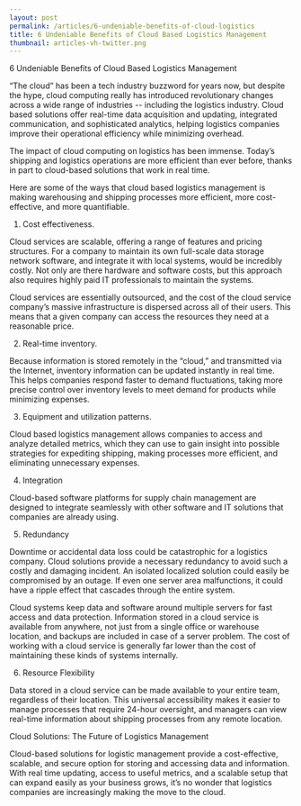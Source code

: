 ```yaml
---
layout: post
permalink: /articles/6-undeniable-benefits-of-cloud-logistics
title: 6 Undeniable Benefits of Cloud Based Logistics Management
thumbnail: articles-vh-twitter.png
---
```


6 Undeniable Benefits of Cloud Based Logistics Management

“The cloud” has been a tech industry buzzword for years now, but despite the hype, cloud computing really has introduced revolutionary changes across a wide range of industries -- including the logistics industry. Cloud based solutions offer real-time data acquisition and updating, integrated communication, and sophisticated analytics, helping logistics companies improve their operational efficiency while minimizing overhead.

The impact of cloud computing on logistics has been immense. Today’s shipping and logistics operations are more efficient than ever before, thanks in part to cloud-based solutions that work in real time.

Here are some of the ways that cloud based logistics management is making warehousing and shipping processes more efficient, more cost-effective, and more quantifiable.

1) Cost effectiveness.

Cloud services are scalable, offering a range of features and pricing structures. For a company to maintain its own full-scale data storage network software, and integrate it with local systems, would be incredibly costly. Not only are there hardware and software costs, but this approach also requires highly paid IT professionals to maintain the systems.

Cloud services are essentially outsourced, and the cost of the cloud service company’s massive infrastructure is dispersed across all of their users. This means that a given company can access the resources they need at a reasonable price.

2) Real-time inventory.

Because information is stored remotely in the “cloud,” and transmitted via the Internet, inventory information can be updated instantly in real time. This helps companies respond faster to demand fluctuations, taking more precise control over inventory levels to meet demand for products while minimizing expenses.

3) Equipment and utilization patterns.

Cloud based logistics management allows companies to access and analyze detailed metrics, which they can use to gain insight into possible strategies for expediting shipping, making processes more efficient, and eliminating unnecessary expenses.

4) Integration

Cloud-based software platforms for supply chain management are designed to integrate seamlessly with other software and IT solutions that companies are already using.

5) Redundancy

Downtime or accidental data loss could be catastrophic for a logistics company. Cloud solutions provide a necessary redundancy to avoid such a costly and damaging incident. An isolated localized solution could easily be compromised by an outage. If even one server area malfunctions, it could have a ripple effect that cascades through the entire system.

Cloud systems keep data and software around multiple servers for fast access and data protection. Information stored in a cloud service is available from anywhere, not just from a single office or warehouse location, and backups are included in case of a server problem. The cost of working with a cloud service is generally far lower than the cost of maintaining these kinds of systems internally.

6) Resource Flexibility

Data stored in a cloud service can be made available to your entire team, regardless of their location. This universal accessibility makes it easier to manage processes that require 24-hour oversight, and managers can view real-time information about shipping processes from any remote location.

Cloud Solutions: The Future of Logistics Management

Cloud-based solutions for logistic management provide a cost-effective, scalable, and secure option for storing and accessing data and information. With real time updating, access to useful metrics, and a scalable setup that can expand easily as your business grows, it’s no wonder that logistics companies are increasingly making the move to the cloud.
